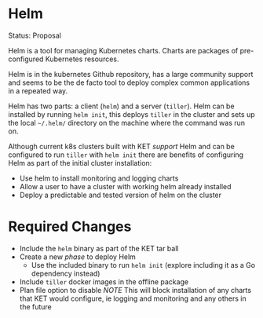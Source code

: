 # Helm

Status: Proposal

Helm is a tool for managing Kubernetes charts. Charts are packages of pre-configured Kubernetes resources.

Helm is in the kubernetes Github repository, has a large community support and seems to be the de facto tool to deploy complex common applications in a repeated way.  

Helm has two parts: a client (`helm`) and a server (`tiller`).
Helm can be installed by running `helm init`, this deploys `tiller` in the cluster and sets up the local `~/.helm/` directory on the machine where the command was run on.

Although current k8s clusters built with KET _support_ Helm and can be configured to run `tiller` with `helm init` there are benefits of configuring Helm as part of the initial cluster installation:
* Use helm to install monitoring and logging charts
* Allow a user to have a cluster with working helm already installed
* Deploy a predictable and tested version of helm on the cluster

# Required Changes
* Include the `helm` binary as part of the KET tar ball
* Create a new _phase_ to deploy Helm
  * Use the included binary to run `helm init` (explore including it as a Go dependency instead)
* Include `tiller` docker images in the offline package
* Plan file option to disable *NOTE* This will block installation of any charts that KET would configure, ie logging and monitoring and any others in the future     
